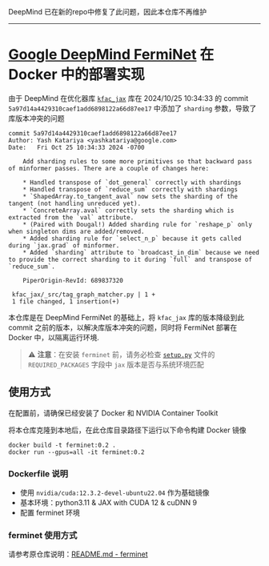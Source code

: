 DeepMind 已在新的repo中修复了此问题，因此本仓库不再维护

---

# [Google DeepMind FermiNet](https://github.com/google-deepmind/ferminet) 在 Docker 中的部署实现

由于 DeepMind 在优化器库 [`kfac_jax`](https://github.com/google-deepmind/kfac-jax) 库在 2024/10/25 10:34:33 的 commit `5a97d14a4429310caef1add6898122a66d87ee17` 中添加了 `sharding` 参数，导致了库版本冲突的问题

```git log
commit 5a97d14a4429310caef1add6898122a66d87ee17
Author: Yash Katariya <yashkatariya@google.com>
Date:   Fri Oct 25 10:34:33 2024 -0700

    Add sharding rules to some more primitives so that backward pass of minformer passes. There are a couple of changes here:
    
    * Handled transpose of `dot_general` correctly with shardings
    * Handled transpose of `reduce_sum` correctly with shardings
    * `ShapedArray.to_tangent_aval` now sets the sharding of the tangent (not handling unreduced yet).
    * `ConcreteArray.aval` correctly sets the sharding which is extracted from the `val` attribute.
    * (Paired with Dougal!) Added sharding rule for `reshape_p` only when singleton dims are added/removed.
    * Added sharding rule for `select_n_p` because it gets called during `jax.grad` of minformer.
    * Added `sharding` attribute to `broadcast_in_dim` because we need to provide the correct sharding to it during `full` and transpose of `reduce_sum`.
    
    PiperOrigin-RevId: 689837320

 kfac_jax/_src/tag_graph_matcher.py | 1 +
 1 file changed, 1 insertion(+)
```

本仓库是在 DeepMind FermiNet 的基础上，将 `kfac_jax` 库的版本降级到此 commit 之前的版本，以解决库版本冲突的问题，同时将 FermiNet 部署在 Docker 中，以隔离运行环境.

> ⚠️ **注意**：在安装 `ferminet` 前，请务必检查 [`setup.py`](./ferminet/setup.py) 文件的 `REQUIRED_PACKAGES` 字段中 `jax` 版本是否与系统环境匹配

## 使用方式

在配置前，请确保已经安装了 Docker 和 NVIDIA Container Toolkit

将本仓库克隆到本地后，在此仓库目录路径下运行以下命令构建 Docker 镜像

```shell
docker build -t ferminet:0.2 .
docker run --gpus=all -it ferminet:0.2
```

### Dockerfile 说明

- 使用 `nvidia/cuda:12.3.2-devel-ubuntu22.04` 作为基础镜像
- 基本环境：python3.11 & JAX with CUDA 12 & cuDNN 9
- 配置 ferminet 环境

### ferminet 使用方式

请参考原仓库说明：[README.md - ferminet](./ferminet/README.md)
